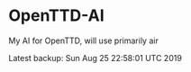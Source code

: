 # OpenTTD-AI
My AI for OpenTTD, will use primarily air

Latest backup: Sun Aug 25 22:58:01 UTC 2019

